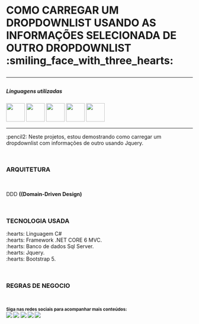 <h1>COMO CARREGAR UM DROPDOWNLIST USANDO AS INFORMAÇÕES SELECIONADA DE OUTRO DROPDOWNLIST</h11>
:smiling_face_with_three_hearts:
<hr/>
<h5>Linguagens utilizadas</h5>
<div style="display:inline_black">
  <img src="https://cdn.jsdelivr.net/gh/devicons/devicon/icons/bootstrap/bootstrap-original.svg" heigth="50" width="50" />
  <img src="https://cdn.jsdelivr.net/gh/devicons/devicon/icons/java/java-original-wordmark.svg"  heigth="50" width="50" />
  <img src="https://cdn.jsdelivr.net/gh/devicons/devicon/icons/microsoftsqlserver/microsoftsqlserver-plain.svg"  heigth="50" width="50" />
  <img src="https://cdn.jsdelivr.net/gh/devicons/devicon/icons/dotnetcore/dotnetcore-original.svg" heigth="50" width="50" />
  <img src="https://cdn.jsdelivr.net/gh/devicons/devicon/icons/csharp/csharp-original.svg" heigth="50" width="50" />
          
          
</div>
<hr/>
<p>
:pencil2: Neste projetos, estou demostrando como carregar um dropdownlist com informações de outro usando Jquery.<br/>


</p><br/>
<h3>ARQUITETURA</h3><br>
<p>DDD <b>((Domain-Driven Design)</b></p><br>
<h3>TECNOLOGIA USADA</h3>
<p>
 :hearts: Linguagem C#<br/>
 :hearts: Framework .NET CORE 6 MVC.<br/>
 :hearts: Banco de dados Sql Server.<br>
 :hearts: Jquery.<br>
 :hearts: Bootstrap 5.<br>
 </p><br>
<h3>REGRAS DE NEGOCIO</h3>
<br>
<p dir="auto"><sub> <strong>Siga nas redes sociais para acompanhar mais conteúdos: </strong> <br>
<a href="https://github.com/codigonaveia"><img src="https://camo.githubusercontent.com/fbc3df79ffe1a99e482b154b29262ecbb10d6ee4ed22faa82683aa653d72c4e1/68747470733a2f2f696d672e736869656c64732e696f2f62616467652f4769744875622d3130303030303f7374796c653d666f722d7468652d6261646765266c6f676f3d676974687562266c6f676f436f6c6f723d7768697465" data-canonical-src="https://img.shields.io/badge/GitHub-100000?style=for-the-badge&amp;logo=github&amp;logoColor=white" style="max-width: 100%;"></a>
<a href="https://www.facebook.com/edinaldodonizete/" rel="nofollow"><img src="https://camo.githubusercontent.com/2d1ffa69dd491ebeca01b2098cf8233dd09950ff5895abccd5b455ca442abc59/68747470733a2f2f696d672e736869656c64732e696f2f62616467652f46616365626f6f6b2d3138373746323f7374796c653d666f722d7468652d6261646765266c6f676f3d66616365626f6f6b266c6f676f436f6c6f723d7768697465" data-canonical-src="https://img.shields.io/badge/Facebook-1877F2?style=for-the-badge&amp;logo=facebook&amp;logoColor=white" style="max-width: 100%;"></a>
<a href="https://www.linkedin.com/in/edinaldo-santos-14749638/" rel="nofollow"><img src="https://camo.githubusercontent.com/a493f6833f99fb3c85788d6d9305e6b7a42b838e5ee5d138fd9a8214a7e77472/68747470733a2f2f696d672e736869656c64732e696f2f62616467652f6c696e6b6564696e2d2532333030373742352e7376673f267374796c653d666f722d7468652d6261646765266c6f676f3d6c696e6b6564696e266c6f676f436f6c6f723d7768697465" data-canonical-src="https://img.shields.io/badge/linkedin-%230077B5.svg?&amp;style=for-the-badge&amp;logo=linkedin&amp;logoColor=white" style="max-width: 100%;"></a>
<a href="https://twitter.com/lemosdev" rel="nofollow"><img src="https://camo.githubusercontent.com/5d03c86f6a75f7cbe80d135d9162fbf6dc46a31253cf30a8e9bb8279b4d574d3/68747470733a2f2f696d672e736869656c64732e696f2f62616467652f547769747465722d3144413146323f7374796c653d666f722d7468652d6261646765266c6f676f3d74776974746572266c6f676f436f6c6f723d7768697465" data-canonical-src="https://img.shields.io/badge/Twitter-1DA1F2?style=for-the-badge&amp;logo=twitter&amp;logoColor=white" style="max-width: 100%;"></a>
<a href="https://www.instagram.com/edinaldodev/" rel="nofollow"><img src="https://camo.githubusercontent.com/5c3f3164b340475c38f1ec3d8c6d0c6e8656fbccac25d06cfb86477079b88638/68747470733a2f2f696d672e736869656c64732e696f2f62616467652f696e7374616772616d2d2532334534343035462e7376673f267374796c653d666f722d7468652d6261646765266c6f676f3d696e7374616772616d266c6f676f436f6c6f723d7768697465" data-canonical-src="https://img.shields.io/badge/instagram-%23E4405F.svg?&amp;style=for-the-badge&amp;logo=instagram&amp;logoColor=white" style="max-width: 100%;"></a>

